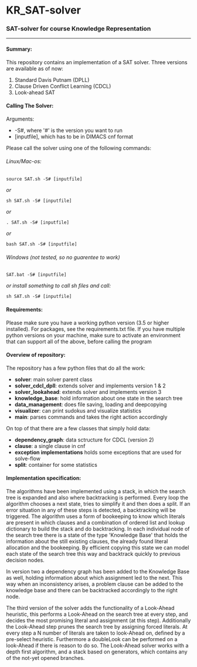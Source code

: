 # KR_SAT-solver
### SAT-solver for course Knowledge Representation

----

#### Summary:

This repository contains an implementation of a SAT solver. 
Three versions are available as of now:

1. Standard Davis Putnam (DPLL)
2. Clause Driven Conflict Learning (CDCL)
3. Look-ahead SAT

#### Calling The Solver:

Arguments:

- -S#, where '\#' is the version you want to run
- [inputfile], which has to be in DIMACS cnf format

Please call the solver using one of the following commands:

###### Linux/Mac-os:

    source SAT.sh -S# [inputfile]
    
*or* 

    sh SAT.sh -S# [inputfile]
    
*or* 

    . SAT.sh -S# [inputfile]
    
*or* 

    bash SAT.sh -S# [inputfile]
    
###### Windows (not tested, so no guarentee to work)

    SAT.bat -S# [inputfile]
    
*or install something to call sh files and call:*

    sh SAT.sh -S# [inputfile]
    
#### Requirements:

Please make sure you have a working python version (3.5 or higher installed).
For packages, see the requirements.txt file.
If you have multiple python versions on your machine, make sure to activate an environment that can support all of the above, before calling the program

#### Overview of repository:

The repository has a few python files that do all the work:

- **solver**: main solver parent class
- **solver_cdcl_dpll**: extends solver and implements version 1 & 2
- **solver_lookahead**: extends solver and implements version 3
- **knowledge_base**: hold information about one state in the search tree
- **data_management**: does file saving, loading and deepcopying
- **visualizer**: can print sudokus and visualize statistics
- **main**: parses commands and takes the right action accordingly

On top of that there are a few classes that simply hold data:

- **dependency_graph**: data sctructure for CDCL (version 2)
- **clause**: a single clause in cnf
- **exception implementations** holds some exceptions that are used for solve-flow
- **split**: container for some statistics

#### Implementation specification:

The algorithms have been implemented using a stack, in which the search tree is expanded and also where backtracking is performed.
Every loop the algorithm chooses a next state, tries to simplify it and then does a split. If an error situation in any of these steps is detected, a backtracking will be triggered.
The algorithm uses a form of bookeeping to know which literals are present in which clauses and a combination of ordered list and lookup dictionary to build the stack and do backtracking.
In each individual node of the search tree there is a state of the type 'Knowledge Base' that holds the information about the still existing clauses, the already found literal allocation and the bookeeping. By efficient copying this state we can model each state of the search tree this way and backtrack quickly to previous decision nodes.

In version two a dependency graph has been added to the Knowledge Base as well, holding information about which assignment led to the next. This way when an inconsistency arises, a problem clause can be added to the knowledge base and there can be backtracked accordingly to the right node.

The third version of the solver adds the functionality of a Look-Ahead heuristic, this performs a Look-Ahead on the search tree at every step, and decides the most promising literal and assignment (at this step). Additionally the Look-Ahead step prunes the search tree by assigning forced literals. At every step a N number of literals are taken to look-Ahead on, defined by a pre-select heuristic. Furthermore a doubleLook can be performed on a look-Ahead if there is reason to do so. The Look-Ahead solver works with a depth first algorithm, and a stack based on generators, which contains any of the not-yet opened branches.  



